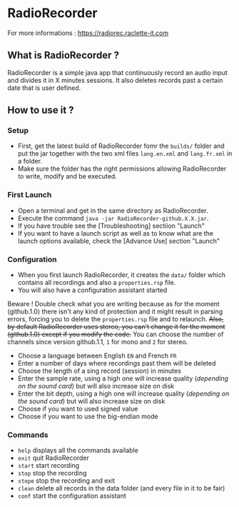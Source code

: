 # RadioRecorder
For more informations : https://radiorec.raclette-it.com
## What is RadioRecorder ?
RadioRecorder is a simple java app that continuously record an audio input and divides it in X minutes sessions. It also deletes records past a certain date that is user defined.
## How to use it ?
### Setup
- First, get the latest build of RadioRecorder fomr the `builds/` folder and put the jar together with the two xml files `lang.en.xml` and `lang.fr.xml` in a folder.
- Make sure the folder has the right permissions allowing RadioRecorder to write, modify and be executed. 
### First Launch
- Open a terminal and get in the same directory as RadioRecorder. 
- Execute the command `java -jar RadioRecorder-github.X.X.jar`.
- If you have trouble see the [Troubleshooting] sectiion "Launch"
- If you want to have a launch script as well as to know what are the launch options available, check the [Advance Use] section "Launch"
### Configuration
- When you first launch RadioRecorder, it creates the `data/` folder which contains all recordings and also a `properties.rsp` file.
- You will also have a configuration assistant started

Beware ! Double check what you are writing because as for the moment (github.1.0) there isn't any kind of protection and it might result in parsing errors, forcing you to delete the `properties.rsp` file and to relaunch.
~~Also, by default RadioRecorder uses stereo, you can't change it for the moment (github.1.0) except if you modify the code.~~
You can choose the number of channels since version github.1.1, `1` for mono and `2` for stereo.
- Choose a language between English `EN` and French `FR`
- Enter a number of days where recordings past them will be deleted
- Choose the length of a sing record (session) in minutes
- Enter the sample rate, using a high one will increase quality (*depending on the sound card*) but will also increase size on disk
- Enter the bit depth, using a high one will increase quality (*depending on the sound card*) but will also increase size on disk
- Choose if you want to used signed value 
- Choose if you want to use the big-endian mode 
### Commands
- `help` displays all the commands available
- `exit` quit RadioRecorder
- `start` start recording
- `stop` stop the recording
- `stope` stop the recording and exit
- `clean` delete all records in the data folder (and every file in it to be fair)
- `conf` start the configuration assistant

